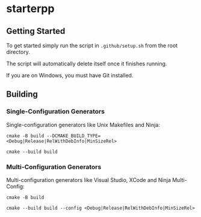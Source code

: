 # starterpp

## Getting Started

To get started simply run the script in `.github/setup.sh` from the root directory.

The script will automatically delete itself once it finishes running.

If you are on Windows, you must have Git installed.

## Building

### Single-Configuration Generators

Single-configuration generators like Unix Makefiles and Ninja:

```cmake -B build --DCMAKE_BUILD_TYPE=<Debug|Release|RelWithDebInfo|MinSizeRel>```

```cmake --build build```

### Multi-Configuration Generators

Multi-configuration generators like Visual Studio, XCode and Ninja Multi-Config:

```cmake -B build```

```cmake --build build --config <Debug|Release|RelWithDebInfo|MinSizeRel>```

